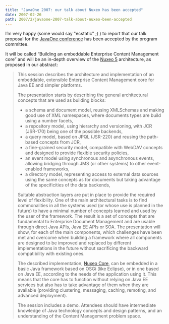 ```yaml
---
title: "JavaOne 2007: our talk about Nuxeo has been accepted"
date: 2007-02-26
path: 2007/2/javaone-2007-talk-about-nuxeo-been-accepted
---
```


<p>I&#8217;m very happy (some would say "ecstatic" ;) ) to report that our talk proposal for the <a href="http://java.sun.com/javaone/sf/">JavaOne conference</a> has been accepted by the program committee.</p><p>It will be called &#8220;Building an embeddable Enterprise Content Management core&#8221; and will be an in-depth overview of the <a href="http://www.nuxeo.org/sections/projects">Nuxeo 5</a> architecture, as proposed in our abstract:</p><blockquote>
  <p>This session describes the architecture and implementation of an embeddable, extensible Enterprise Content Management core for Java EE and simpler platforms.</p>
  
  <p>The presentation starts by describing the general architectural concepts that are used as building blocks:</p>
  
  <ul><li>a schema and document model, reusing XMLSchemas and making good use of XML namespaces, where documents types are build using a number facets,</li>
  <li>a repository model, using hierarchy and versioning, with JCR (JSR-170) being one of the possible backends,</li>
  <li>a query model, based on JPQL (JSR-220) and reusing the path-based concepts from JCR,</li>
  <li>a fine-grained security model, compatible with WebDAV concepts and designed to provide flexible security policies,</li>
  <li>an event model using synchronous and asynchronous events, allowing bridging through JMS (or other systems) to other event-enabled frameworks,</li>
  <li>a directory model, representing access to external data sources using the same concepts as for documents but taking advantage of the specificities of the data backends,</li>
  </ul><p>Suitable abstraction layers are put in place to provide the required level of flexibility. One of the main architectural tasks is to find commonalities in all the systems used (or whose use is planned in the future) to have a minimal number of concepts learned and used by the user of the framework. The result is a set of concepts that are fundamental to Enterprise Document Management and are usable through direct Java APIs, Java EE APIs or SOA. The presentation will show, for each of the main components, which challenges have been met and overcome when building a framework where all components are designed to be improved and replaced by different implementations in the future without sacrificing the backward compatibility with existing ones.</p>
  
  <p>The described implementation, <a href="http://www.nuxeo.org/sections/projects/core/">Nuxeo Core</a>, can be embedded in a basic Java framework based on OSGi (like Eclipse), or in one based on Java EE, according to the needs of the application using it. This means that the core has to function without relying on Java EE services but also has to take advantage of them when they are available (providing clustering, messaging, caching, remoting, and advanced deployment).</p>
  
  <p>The session includes a demo. Attendees should have intermediate knowledge of Java technology concepts and design patterns, and an understanding of the Content Management problem space.</p>
</blockquote> 

